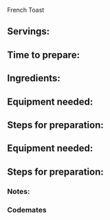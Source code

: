 French Toast

## Servings: 

## Time to prepare: 

## Ingredients:

## Equipment needed:

## Steps for preparation:

## Equipment needed:

## Steps for preparation:

### Notes:

### Codemates #
